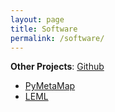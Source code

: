```yaml
---
layout: page
title: Software
permalink: /software/
---
```


**Other Projects**: [Github](https://github.com/AnthonyMRios)

- <a class="softLink" href="https://github.com/AnthonyMRios/pymetamap">PyMetaMap</a></h2>
- <a class="softLink" href="https://github.com/AnthonyMRios/leml">LEML</a>
